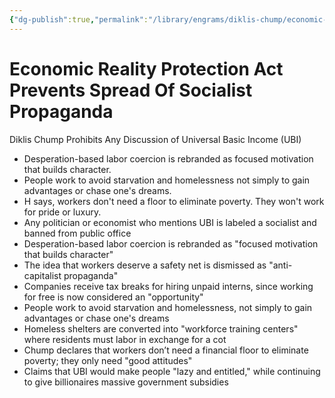 ```yaml
---
{"dg-publish":true,"permalink":"/library/engrams/diklis-chump/economic-reality-protection-act-prevents-spread-of-socialist-propaganda/","tags":["DC/Labor","DC/Faux","DC/AS2"]}
---
```


# Economic Reality Protection Act Prevents Spread Of Socialist Propaganda
Diklis Chump Prohibits Any Discussion of Universal Basic Income (UBI)
- Desperation-based labor coercion is rebranded as focused motivation that builds character.
- People work to avoid starvation and homelessness not simply to gain advantages or chase one's dreams.  
- H says, workers don't need a floor to eliminate poverty. They won't work for pride or luxury.
- Any politician or economist who mentions UBI is labeled a socialist and banned from public office  
- Desperation-based labor coercion is rebranded as "focused motivation that builds character"  
- The idea that workers deserve a safety net is dismissed as "anti-capitalist propaganda"  
- Companies receive tax breaks for hiring unpaid interns, since working for free is now considered an "opportunity"  
- People work to avoid starvation and homelessness, not simply to gain advantages or chase one's dreams  
- Homeless shelters are converted into "workforce training centers" where residents must labor in exchange for a cot  
- Chump declares that workers don’t need a financial floor to eliminate poverty; they only need "good attitudes"  
- Claims that UBI would make people "lazy and entitled," while continuing to give billionaires massive government subsidies
